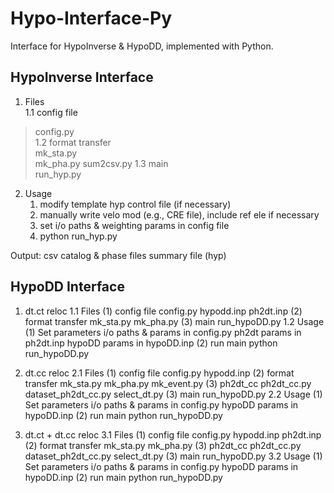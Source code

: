 # Hypo-Interface-Py
Interface for HypoInverse & HypoDD, implemented with Python. <br>

## HypoInverse Interface
1. Files  
1.1 config file  
>config.py <br>
1.2 format transfer  
>mk_sta.py <br>
>mk_pha.py 
>sum2csv.py
1.3 main  
>run_hyp.py

2. Usage
    1. modify template hyp control file (if necessary)
    2. manually write velo mod (e.g., CRE file), include ref ele if necessary
    3. set i/o paths & weighting params in config file
    4. python run_hyp.py

  Output:
    csv catalog & phase files
    summary file (hyp)

## HypoDD Interface 
1. dt.ct reloc
1.1 Files
  (1) config file
    config.py
    hypodd.inp
    ph2dt.inp
  (2) format transfer
    mk_sta.py
    mk_pha.py
  (3) main
    run_hypoDD.py
1.2 Usage
  (1) Set parameters
    i/o paths & params in config.py
    ph2dt params in ph2dt.inp
    hypoDD params in hypoDD.inp
  (2) run main
    python run_hypoDD.py

2. dt.cc reloc
2.1 Files
  (1) config file
    config.py
    hypodd.inp
  (2) format transfer
    mk_sta.py
    mk_pha.py
    mk_event.py
  (3) ph2dt_cc
    ph2dt_cc.py
    dataset_ph2dt_cc.py
    select_dt.py
  (3) main
    run_hypoDD.py
2.2 Usage
  (1) Set parameters
    i/o paths & params in config.py
    hypoDD params in hypoDD.inp
  (2) run main
    python run_hypoDD.py

3. dt.ct + dt.cc reloc
3.1 Files
  (1) config file
    config.py
    hypodd.inp
    ph2dt.inp
  (2) format transfer
    mk_sta.py
    mk_pha.py
  (3) ph2dt_cc
    ph2dt_cc.py
    dataset_ph2dt_cc.py
    select_dt.py
  (3) main
    run_hypoDD.py
3.2 Usage
  (1) Set parameters
    i/o paths & params in config.py
    hypoDD params in hypoDD.inp
  (2) run main
    python run_hypoDD.py
    